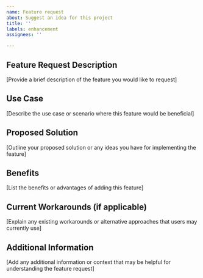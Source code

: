 ```yaml
---
name: Feature request
about: Suggest an idea for this project
title: ''
labels: enhancement
assignees: ''

---
```


## Feature Request Description

[Provide a brief description of the feature you would like to request]

## Use Case

[Describe the use case or scenario where this feature would be beneficial]

## Proposed Solution

[Outline your proposed solution or any ideas you have for implementing the feature]

## Benefits

[List the benefits or advantages of adding this feature]

## Current Workarounds (if applicable)

[Explain any existing workarounds or alternative approaches that users may currently use]

## Additional Information

[Add any additional information or context that may be helpful for understanding the feature request]

